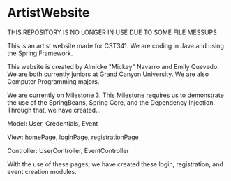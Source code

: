 # ArtistWebsite

THIS REPOSITORY IS NO LONGER IN USE DUE TO SOME FILE MESSUPS 

This is an artist website made for CST341. We are coding in Java and using the Spring Framework. 

This website is created by Almicke "Mickey" Navarro and Emily Quevedo. We are both currently juniors at Grand Canyon University. We are also Computer Programming majors. 

We are currently on Milestone 3. This Milestone requires us to demonstrate the use of the SpringBeans, Spring Core, and the Dependency Injection. Through that, we have created... 

  Model: User, Credentials, Event
  
  View: homePage, loginPage, registrationPage
  
  Controller: UserController, EventController

With the use of these pages, we have created these login, registration, and event creation modules. 
